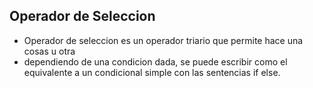 ## Operador de Seleccion

- Operador de seleccion es un operador triario que permite hace una cosas u otra 
- dependiendo de una condicion dada, se puede escribir como el equivalente a un condicional simple con las sentencias if else.

